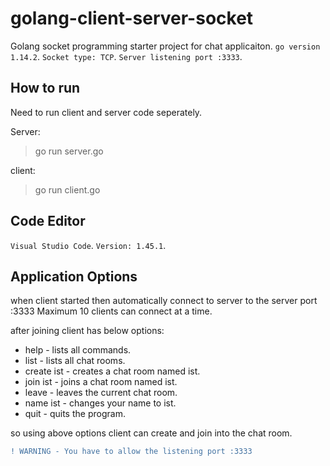 # golang-client-server-socket
Golang socket programming starter project for chat applicaiton. 
`go version 1.14.2`. 
`Socket type: TCP`. 
`Server listening port :3333`. 



## How to run
Need to run client and server code seperately.

Server: 
> go run server.go

client:
> go run client.go

## Code Editor
`Visual Studio Code`. 
`Version: 1.45.1`. 




## Application Options


when client started then automatically connect to server to the server port :3333
Maximum 10 clients can connect at a time.


after joining client has below options:

* help - lists all commands.
* list - lists all chat rooms.
* create ist - creates a chat room named ist.
* join ist - joins a chat room named ist.
* leave - leaves the current chat room.
* name ist - changes your name to ist.
* quit - quits the program.


so using above options client can create and join into the chat room.

```diff
! WARNING - You have to allow the listening port :3333
```
